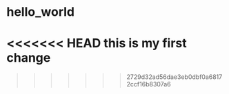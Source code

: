 # hello_world
<<<<<<< HEAD
this is my first change
=======

>>>>>>> 2729d32ad56dae3eb0dbf0a68172ccf16b8307a6
